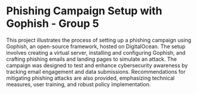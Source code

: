 # Phishing Campaign Setup with Gophish - Group 5

This project illustrates the process of setting up a phishing campaign using Gophish, an open-source framework, hosted on DigitalOcean. The setup involves creating a virtual server, installing and configuring Gophish, and crafting phishing emails and landing pages to simulate an attack. The campaign was designed to test and enhance cybersecurity awareness by tracking email engagement and data submissions. Recommendations for mitigating phishing attacks are also provided, emphasizing technical measures, user training, and robust policy implementation.
